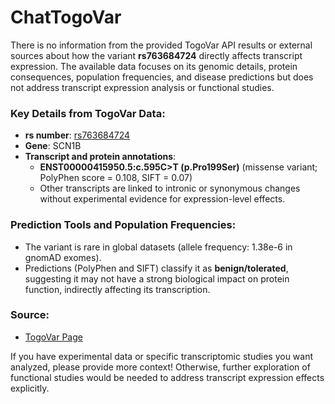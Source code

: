 # ChatTogoVar

There is no information from the provided TogoVar API results or external sources about how the variant **rs763684724** directly affects transcript expression. The available data focuses on its genomic details, protein consequences, population frequencies, and disease predictions but does not address transcript expression analysis or functional studies.

### Key Details from TogoVar Data:
- **rs number**: [rs763684724](https://identifiers.org/dbsnp/rs763684724)
- **Gene**: SCN1B
- **Transcript and protein annotations**:
  - **ENST00000415950.5:c.595C>T (p.Pro199Ser)** (missense variant; PolyPhen score = 0.108, SIFT = 0.07)
  - Other transcripts are linked to intronic or synonymous changes without experimental evidence for expression-level effects.

### Prediction Tools and Population Frequencies:
- The variant is rare in global datasets (allele frequency: 1.38e-6 in gnomAD exomes).
- Predictions (PolyPhen and SIFT) classify it as **benign/tolerated**, suggesting it may not have a strong biological impact on protein function, indirectly affecting its transcription.

### Source:
- [TogoVar Page](https://togovar.biosciencedbc.jp/variant/rs763684724)

If you have experimental data or specific transcriptomic studies you want analyzed, please provide more context! Otherwise, further exploration of functional studies would be needed to address transcript expression effects explicitly.